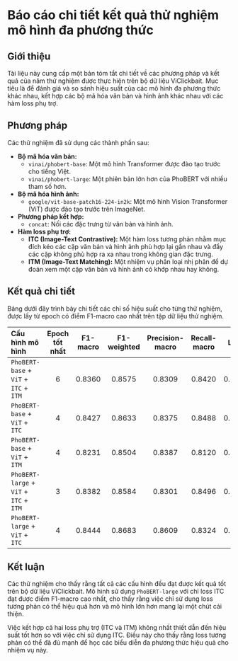 # Báo cáo chi tiết kết quả thử nghiệm mô hình đa phương thức

## Giới thiệu

Tài liệu này cung cấp một bản tóm tắt chi tiết về các phương pháp và kết quả của năm thử nghiệm được thực hiện trên bộ dữ liệu ViClickbait. Mục tiêu là để đánh giá và so sánh hiệu suất của các mô hình đa phương thức khác nhau, kết hợp các bộ mã hóa văn bản và hình ảnh khác nhau với các hàm loss phụ trợ.

## Phương pháp

Các thử nghiệm đã sử dụng các thành phần sau:

*   **Bộ mã hóa văn bản:**
    *   `vinai/phobert-base`: Một mô hình Transformer được đào tạo trước cho tiếng Việt.
    *   `vinai/phobert-large`: Một phiên bản lớn hơn của PhoBERT với nhiều tham số hơn.
*   **Bộ mã hóa hình ảnh:**
    *   `google/vit-base-patch16-224-in2k`: Một mô hình Vision Transformer (ViT) được đào tạo trước trên ImageNet.
*   **Phương pháp kết hợp:**
    *   `concat`: Nối các đặc trưng từ văn bản và hình ảnh.
*   **Hàm loss phụ trợ:**
    *   **ITC (Image-Text Contrastive):** Một hàm loss tương phản nhằm mục đích kéo các cặp văn bản và hình ảnh phù hợp lại gần nhau và đẩy các cặp không phù hợp ra xa nhau trong không gian đặc trưng.
    *   **ITM (Image-Text Matching):** Một nhiệm vụ phân loại nhị phân để dự đoán xem một cặp văn bản và hình ảnh có khớp nhau hay không.

## Kết quả chi tiết

Bảng dưới đây trình bày chi tiết các chỉ số hiệu suất cho từng thử nghiệm, được lấy từ epoch có điểm F1-macro cao nhất trên tập dữ liệu thử nghiệm.

| Cấu hình mô hình | Epoch tốt nhất | F1-macro | F1-weighted | Precision-macro | Recall-macro | Loss |
| :--- | :---: | :---: | :---: | :---: | :---: | :---: |
| `PhoBERT-base` + `ViT` + `ITC` + `ITM` | 6 | 0.8360 | 0.8575 | 0.8309 | 0.8420 | 0.6540 |
| `PhoBERT-base` + `ViT` + `ITC` | 4 | 0.8427 | 0.8633 | 0.8375 | 0.8488 | 0.5467 |
| `PhoBERT-base` + `ViT` + `ITM` | 4 | 0.8231 | 0.8504 | 0.8387 | 0.8120 | 0.5417 |
| `PhoBERT-large` + `ViT` + `ITC` + `ITM` | 3 | 0.8382 | 0.8584 | 0.8301 | 0.8496 | 0.5736 |
| `PhoBERT-large` + `ViT` + `ITC` | 4 | 0.8444 | 0.8683 | 0.8609 | 0.8324 | 0.5908 |

## Kết luận

Các thử nghiệm cho thấy rằng tất cả các cấu hình đều đạt được kết quả tốt trên bộ dữ liệu ViClickbait. Mô hình sử dụng `PhoBERT-large` với chỉ loss ITC đạt được điểm F1-macro cao nhất, cho thấy rằng việc chỉ sử dụng loss tương phản có thể hiệu quả hơn và mô hình lớn hơn mang lại một chút cải thiện.

Việc kết hợp cả hai loss phụ trợ (ITC và ITM) không nhất thiết dẫn đến hiệu suất tốt hơn so với việc chỉ sử dụng ITC. Điều này cho thấy rằng loss tương phản có thể đã đủ mạnh để học các biểu diễn đa phương thức hiệu quả cho nhiệm vụ này.
